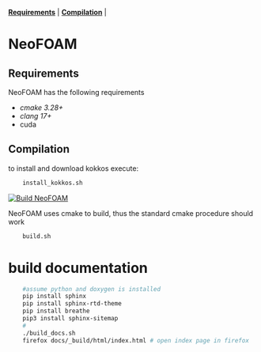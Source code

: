 **[Requirements](#requirements)** |
**[Compilation](#Compilation)** |
# NeoFOAM

## Requirements

NeoFOAM has the following requirements

*  _cmake 3.28+_
*  _clang 17+_ 
* cuda

## Compilation

to install and download kokkos execute:

```bash 
    install_kokkos.sh
```



[![Build NeoFOAM](https://github.com/exasim-project/NeoFOAM/actions/workflows/build.yaml/badge.svg)](https://github.com/exasim-project/NeoFOAM/actions/workflows/build.yaml)

NeoFOAM uses cmake to build, thus the standard cmake procedure should work 

```bash 
    build.sh
```

# build documentation

```bash 
    #assume python and doxygen is installed
    pip install sphinx
    pip install sphinx-rtd-theme
    pip install breathe
    pip3 install sphinx-sitemap
    # 
    ./build_docs.sh
    firefox docs/_build/html/index.html # open index page in firefox
```